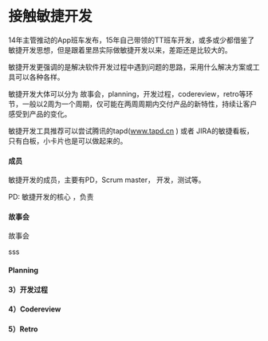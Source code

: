 # 接触敏捷开发

14年主管推动的App班车发布，15年自己带领的TT班车开发，或多或少都借鉴了敏捷开发思想，但是跟着里昂实际做敏捷开发以来，差距还是比较大的。

敏捷开发更强调的是解决软件开发过程中遇到问题的思路，采用什么解决方案或工具可以各种各样。

敏捷开发大体可以分为 故事会，planning，开发过程，codereview，retro等环节，一般以2周为一个周期，仅可能在两周周期内交付产品的新特性，持续让客户感受到产品的变化。

敏捷开发工具推荐可以尝试腾讯的tapd\(www.tapd.cn \) 或者 JIRA的敏捷看板，只有白板，小卡片也是可以做起来的。

#### 成员

敏捷开发的成员，主要有PD，Scrum master， 开发，测试等。

PD: 敏捷开发的核心 ，负责

#### 故事会

故事会

sss

#### Planning

#### 3）开发过程

#### 4）Codereview

#### 5）Retro
